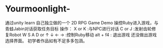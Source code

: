# Yourmoonlight-

通过unity learn 自己独立做的一个 2D RPG Game Demo
操控Ruby进入游戏，与青蛙Jabin对话获取任务目标
操作：
X or K :与NPC进行对话
C or J :发射齿轮修复Robot
W S A D or ↑ ↓ ← → :控制Ruby移动
alt + f4 : 退出游戏
还没做出游戏选择界面。
初学者作品如有不足多多包涵。

